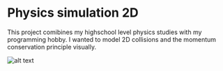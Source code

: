 # Physics simulation 2D

This project comibines my highschool level physics studies with my programming hobby. I wanted to model 2D collisions and the momentum conservation principle visually.

![alt text](https://raw.githubusercontent.com/thecodebasesite/Physics/master/physics.gif)
